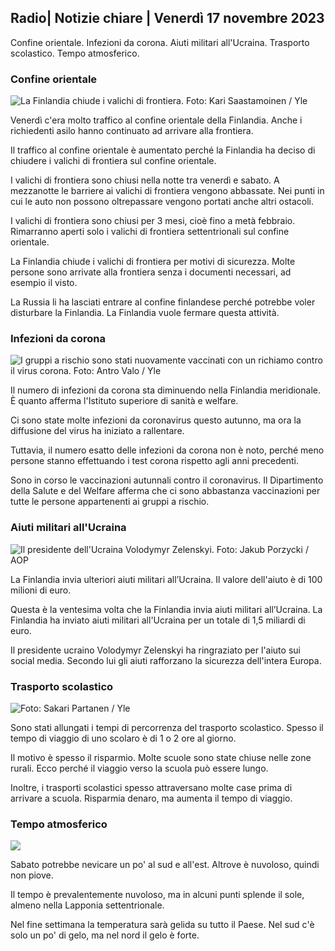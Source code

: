 ## Radio\| Notizie chiare \| Venerdì 17 novembre 2023

Confine orientale. Infezioni da corona. Aiuti militari all'Ucraina. Trasporto scolastico. Tempo atmosferico.

### Confine orientale

![La Finlandia chiude i valichi di frontiera. Foto: Kari Saastamoinen / Yle](https://images.cdn.yle.fi/image/upload/c_crop,h_2908,w_5178,x_0,y_0/ar_1.7777777777777777,c_fill,g_faces,h_675,w_1200/dpr_1.0/q_auto:eco/f_auto/fl_lossy/v1699908616/39-1200025655285565477b)

Venerdì c'era molto traffico al confine orientale della Finlandia. Anche i richiedenti asilo hanno continuato ad arrivare alla frontiera.

Il traffico al confine orientale è aumentato perché la Finlandia ha deciso di chiudere i valichi di frontiera sul confine orientale.

I valichi di frontiera sono chiusi nella notte tra venerdì e sabato. A mezzanotte le barriere ai valichi di frontiera vengono abbassate. Nei punti in cui le auto non possono oltrepassare vengono portati anche altri ostacoli.

I valichi di frontiera sono chiusi per 3 mesi, cioè fino a metà febbraio. Rimarranno aperti solo i valichi di frontiera settentrionali sul confine orientale.

La Finlandia chiude i valichi di frontiera per motivi di sicurezza. Molte persone sono arrivate alla frontiera senza i documenti necessari, ad esempio il visto.

La Russia li ha lasciati entrare al confine finlandese perché potrebbe voler disturbare la Finlandia. La Finlandia vuole fermare questa attività.

### Infezioni da corona

![I gruppi a rischio sono stati nuovamente vaccinati con un richiamo contro il virus corona. Foto: Antro Valo / Yle](https://images.cdn.yle.fi/image/upload/c_crop,h_3247,w_5773,x_0,y_601/ar_1.77777777777777777,c_fill,g_faces,h_675,w_1200/dpr_1.0/q_auto:eco/f_auto/fl_lossy/v1699867130/39-11997076551e51acfff3)

Il numero di infezioni da corona sta diminuendo nella Finlandia meridionale. È quanto afferma l'Istituto superiore di sanità e welfare.

Ci sono state molte infezioni da coronavirus questo autunno, ma ora la diffusione del virus ha iniziato a rallentare.

Tuttavia, il numero esatto delle infezioni da corona non è noto, perché meno persone stanno effettuando i test corona rispetto agli anni precedenti.

Sono in corso le vaccinazioni autunnali contro il coronavirus. Il Dipartimento della Salute e del Welfare afferma che ci sono abbastanza vaccinazioni per tutte le persone appartenenti ai gruppi a rischio.

### Aiuti militari all'Ucraina

![Il presidente dell'Ucraina Volodymyr Zelenskyi. Foto: Jakub Porzycki / AOP](https://images.cdn.yle.fi/image/upload/c_crop,h_1393,w_2477,x_0,y_0/ar_1.7777777777777777,c_fill,g_faces,h_675,w_1200/dpr_1.0/q_auto:eco/f_auto/fl_lossy/v1696579988/39-1182210651fc13097ccb)

La Finlandia invia ulteriori aiuti militari all’Ucraina. Il valore dell'aiuto è di 100 milioni di euro.

Questa è la ventesima volta che la Finlandia invia aiuti militari all’Ucraina. La Finlandia ha inviato aiuti militari all'Ucraina per un totale di 1,5 miliardi di euro.

Il presidente ucraino Volodymyr Zelenskyi ha ringraziato per l'aiuto sui social media. Secondo lui gli aiuti rafforzano la sicurezza dell'intera Europa.

### Trasporto scolastico

![ Foto: Sakari Partanen / Yle](https://images.cdn.yle.fi/image/upload/c_crop,h_1494,w_2655,x_0,y_0/ar_1.7777777777777777,c_fill,g_faces,h_675,w_1200/dpr_1.0/q_auto:eco/f_auto/fl_lossy/v1677057284/39-107608063f5dc988d5c3)

Sono stati allungati i tempi di percorrenza del trasporto scolastico. Spesso il tempo di viaggio di uno scolaro è di 1 o 2 ore al giorno.

Il motivo è spesso il risparmio. Molte scuole sono state chiuse nelle zone rurali. Ecco perché il viaggio verso la scuola può essere lungo.

Inoltre, i trasporti scolastici spesso attraversano molte case prima di arrivare a scuola. Risparmia denaro, ma aumenta il tempo di viaggio.

### Tempo atmosferico

![](https://images.cdn.yle.fi/image/upload/c_crop,h_1080,w_1919,x_0,y_0/ar_1.7777777777777777,c_fill,g_faces,h_675,w_1200/dpr_1.0/q_auto:eco/f_auto/fl_lossy/v1700238427/39-120255565579437e32dc)

Sabato potrebbe nevicare un po' al sud e all'est. Altrove è nuvoloso, quindi non piove.

Il tempo è prevalentemente nuvoloso, ma in alcuni punti splende il sole, almeno nella Lapponia settentrionale.

Nel fine settimana la temperatura sarà gelida su tutto il Paese. Nel sud c'è solo un po' di gelo, ma nel nord il gelo è forte.